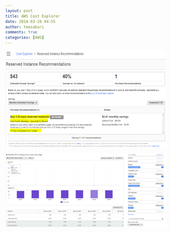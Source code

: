 ```yaml
---
layout: post
title: AWS Cost Explorer
date: 2018-03-28 04:55
author: tmasabari
comments: true
categories: [AWS]
---
```

<p id="LmwelGw"><img class="alignnone  wp-image-1362 " src="/wp-content/uploads/2018/03/img_5abac3c3649a9.png" alt="" width="595" height="309" /></p>
<p id="JnakjKP"><img class="alignnone size-full wp-image-1363 " src="/wp-content/uploads/2018/03/img_5abac474f01b9.png" alt="" /></p>
&nbsp;
